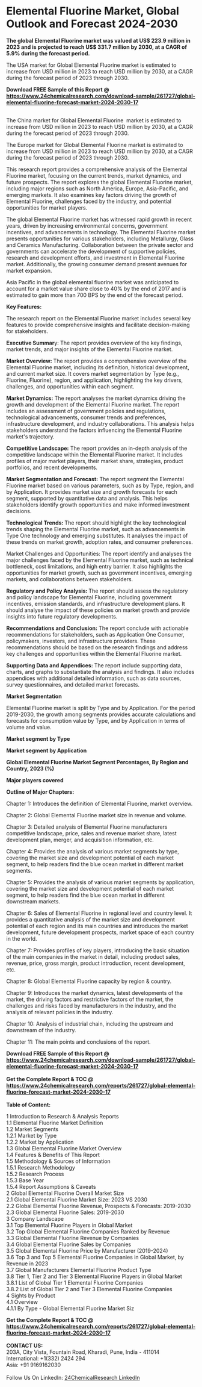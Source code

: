 <h1>Elemental Fluorine Market, Global Outlook and Forecast 2024-2030</h1><p><strong>The global Elemental Fluorine market was valued at US$ 223.9 million in 2023 and is projected to reach US$ 331.7 million by 2030, at a CAGR of 5.9% during the forecast period.</strong></p><p>
</p><p>The USA market for Global Elemental Fluorine market is estimated to increase from USD million in 2023 to reach USD million by 2030, at a CAGR during the forecast period of 2023 through 2030.</p><div><b>Download FREE Sample of this Report @ 
            <a href="https://www.24chemicalresearch.com/download-sample/261727/global-elemental-fluorine-forecast-market-2024-2030-17">
            https://www.24chemicalresearch.com/download-sample/261727/global-elemental-fluorine-forecast-market-2024-2030-17</a></b></div><br><p>
</p><p>The China market for Global Elemental Fluorine  market is estimated to increase from USD million in 2023 to reach USD million by 2030, at a CAGR during the forecast period of 2023 through 2030.</p><p>
</p><p>The Europe market for Global Elemental Fluorine market is estimated to increase from USD million in 2023 to reach USD million by 2030, at a CAGR during the forecast period of 2023 through 2030.</p><p>
</p><p>This research report provides a comprehensive analysis of the Elemental Fluorine market, focusing on the current trends, market dynamics, and future prospects. The report explores the global Elemental Fluorine market, including major regions such as North America, Europe, Asia-Pacific, and emerging markets. It also examines key factors driving the growth of Elemental Fluorine, challenges faced by the industry, and potential opportunities for market players.</p><p>
</p><p>The global Elemental Fluorine market has witnessed rapid growth in recent years, driven by increasing environmental concerns, government incentives, and advancements in technology. The Elemental Fluorine market presents opportunities for various stakeholders, including Metallurgy, Glass and Ceramics Manufacturing. Collaboration between the private sector and governments can accelerate the development of supportive policies, research and development efforts, and investment in Elemental Fluorine market. Additionally, the growing consumer demand present avenues for market expansion.</p><p>
Asia Pacific in the global elemental fluorine market was anticipated to account for a market value share close to 40% by the end of 2017 and is estimated to gain more than 700 BPS by the end of the forecast period.</p><p>
<strong>Key Features:</strong></p><p>
The research report on the Elemental Fluorine market includes several key features to provide comprehensive insights and facilitate decision-making for stakeholders.</p><p>
<strong>Executive Summar</strong>y: The report provides overview of the key findings, market trends, and major insights of the Elemental Fluorine market.</p><p>
<strong>Market Overview: </strong>The report provides a comprehensive overview of the Elemental Fluorine market, including its definition, historical development, and current market size. It covers market segmentation by Type (e.g., Fluorine, Fluorine), region, and application, highlighting the key drivers, challenges, and opportunities within each segment.</p><p>
<strong>Market Dynamics:</strong> The report analyses the market dynamics driving the growth and development of the Elemental Fluorine market. The report includes an assessment of government policies and regulations, technological advancements, consumer trends and preferences, infrastructure development, and industry collaborations. This analysis helps stakeholders understand the factors influencing the Elemental Fluorine market's trajectory.</p><p>
<strong>Competitive Landscape:</strong> The report provides an in-depth analysis of the competitive landscape within the Elemental Fluorine market. It includes profiles of major market players, their market share, strategies, product portfolios, and recent developments.</p><p>
<strong>Market Segmentation and Forecast:</strong> The report segment the Elemental Fluorine market based on various parameters, such as by Type, region, and by Application. It provides market size and growth forecasts for each segment, supported by quantitative data and analysis. This helps stakeholders identify growth opportunities and make informed investment decisions.</p><p>
<strong>Technological Trends: </strong>The report should highlight the key technological trends shaping the Elemental Fluorine market, such as advancements in Type One technology and emerging substitutes. It analyses the impact of these trends on market growth, adoption rates, and consumer preferences.</p><p>
Market Challenges and Opportunities: The report identify and analyses the major challenges faced by the Elemental Fluorine market, such as technical bottleneck, cost limitations, and high entry barrier. It also highlights the opportunities for market growth, such as government incentives, emerging markets, and collaborations between stakeholders.</p><p>
<strong>Regulatory and Policy Analysis: </strong>The report should assess the regulatory and policy landscape for Elemental Fluorine, including government incentives, emission standards, and infrastructure development plans. It should analyse the impact of these policies on market growth and provide insights into future regulatory developments.</p><p>
<strong>Recommendations and Conclusion:</strong> The report conclude with actionable recommendations for stakeholders, such as Application One Consumer, policymakers, investors, and infrastructure providers. These recommendations should be based on the research findings and address key challenges and opportunities within the Elemental Fluorine market.</p><p>
<strong>Supporting Data and Appendices: </strong>The report include supporting data, charts, and graphs to substantiate the analysis and findings. It also includes appendices with additional detailed information, such as data sources, survey questionnaires, and detailed market forecasts.</p><p>
<strong>Market Segmentation</strong></p><p>
Elemental Fluorine market is split by Type and by Application. For the period 2019-2030, the growth among segments provides accurate calculations and forecasts for consumption value by Type, and by Application in terms of volume and value.</p><p>
<strong>Market segment by Type</strong></p><p>
</p><p>
</p><p><strong>Market segment by Application</strong></p><p>
</p><p>
</p><p><strong>Global Elemental Fluorine Market Segment Percentages, By Region and Country, 2023 (%)</strong></p><p>
</p><p>
</p><p></p><p>
<strong>Major players covered</strong></p><p>
</p><p>
</p><p><strong>Outline of Major Chapters:</strong></p><p>
Chapter 1: Introduces the definition of Elemental Fluorine, market overview.</p><p>
Chapter 2: Global Elemental Fluorine market size in revenue and volume.</p><p>
Chapter 3: Detailed analysis of Elemental Fluorine manufacturers competitive landscape, price, sales and revenue market share, latest development plan, merger, and acquisition information, etc.</p><p>
Chapter 4: Provides the analysis of various market segments by type, covering the market size and development potential of each market segment, to help readers find the blue ocean market in different market segments.</p><p>
Chapter 5: Provides the analysis of various market segments by application, covering the market size and development potential of each market segment, to help readers find the blue ocean market in different downstream markets.</p><p>
Chapter 6: Sales of Elemental Fluorine in regional level and country level. It provides a quantitative analysis of the market size and development potential of each region and its main countries and introduces the market development, future development prospects, market space of each country in the world.</p><p>
Chapter 7: Provides profiles of key players, introducing the basic situation of the main companies in the market in detail, including product sales, revenue, price, gross margin, product introduction, recent development, etc.</p><p>
Chapter 8: Global Elemental Fluorine capacity by region &amp; country.</p><p>
Chapter 9: Introduces the market dynamics, latest developments of the market, the driving factors and restrictive factors of the market, the challenges and risks faced by manufacturers in the industry, and the analysis of relevant policies in the industry.</p><p>
Chapter 10: Analysis of industrial chain, including the upstream and downstream of the industry.</p><p>
Chapter 11: The main points and conclusions of the report.</p><div><b>Download FREE Sample of this Report @ 
            <a href="https://www.24chemicalresearch.com/download-sample/261727/global-elemental-fluorine-forecast-market-2024-2030-17">
            https://www.24chemicalresearch.com/download-sample/261727/global-elemental-fluorine-forecast-market-2024-2030-17</a></b></div><br><div><b>Get the Complete Report & TOC @ 
            <a href="https://www.24chemicalresearch.com/reports/261727/global-elemental-fluorine-forecast-market-2024-2030-17">
            https://www.24chemicalresearch.com/reports/261727/global-elemental-fluorine-forecast-market-2024-2030-17</a></b></div><br>
            <b>Table of Content:</b><p>1 Introduction to Research & Analysis Reports<br />
    1.1 Elemental Fluorine Market Definition<br />
    1.2 Market Segments<br />
        1.2.1 Market by Type<br />
        1.2.2 Market by Application<br />
    1.3 Global Elemental Fluorine Market Overview<br />
    1.4 Features & Benefits of This Report<br />
    1.5 Methodology & Sources of Information<br />
        1.5.1 Research Methodology<br />
        1.5.2 Research Process<br />
        1.5.3 Base Year<br />
        1.5.4 Report Assumptions & Caveats<br />
2 Global Elemental Fluorine Overall Market Size<br />
    2.1 Global Elemental Fluorine Market Size: 2023 VS 2030<br />
    2.2 Global Elemental Fluorine Revenue, Prospects & Forecasts: 2019-2030<br />
    2.3 Global Elemental Fluorine Sales: 2019-2030<br />
3 Company Landscape<br />
    3.1 Top Elemental Fluorine Players in Global Market<br />
    3.2 Top Global Elemental Fluorine Companies Ranked by Revenue<br />
    3.3 Global Elemental Fluorine Revenue by Companies<br />
    3.4 Global Elemental Fluorine Sales by Companies<br />
    3.5 Global Elemental Fluorine Price by Manufacturer (2019-2024)<br />
    3.6 Top 3 and Top 5 Elemental Fluorine Companies in Global Market, by Revenue in 2023<br />
    3.7 Global Manufacturers Elemental Fluorine Product Type<br />
    3.8 Tier 1, Tier 2 and Tier 3 Elemental Fluorine Players in Global Market<br />
        3.8.1 List of Global Tier 1 Elemental Fluorine Companies<br />
        3.8.2 List of Global Tier 2 and Tier 3 Elemental Fluorine Companies<br />
4 Sights by Product<br />
    4.1 Overview<br />
        4.1.1 By Type - Global Elemental Fluorine Market Siz</p><div><b>Get the Complete Report & TOC @ 
            <a href="https://www.24chemicalresearch.com/reports/261727/global-elemental-fluorine-forecast-market-2024-2030-17">
            https://www.24chemicalresearch.com/reports/261727/global-elemental-fluorine-forecast-market-2024-2030-17</a></b></div><br><b>CONTACT US:</b><br>
            203A, City Vista, Fountain Road, Kharadi, Pune, India - 411014<br>
            International: +1(332) 2424 294<br>
            Asia: +91 9169162030 <br><br>
            Follow Us On LinkedIn: <a href="https://www.linkedin.com/company/24chemicalresearch/">24ChemicalResearch LinkedIn</a>